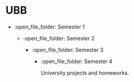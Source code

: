 # UBB

<ul>
  <li>:open_file_folder: Semester 1
    
  </li>
  
<ul>
  <li>:open_file_folder: Semester 2
    
  </li>
  
<ul>
  <li>:open_file_folder: Semester 3
    
  </li>
  
  
<ul>
  <li>:open_file_folder: Semester 4
    
  </li>

 University projects and homeworks.
